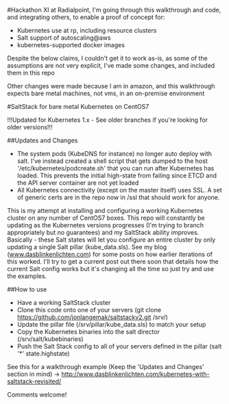 #Hackathon XI at Radialpoint, I'm going through this walkthrough and code, and integrating others, to enable a proof of concept for:

- Kubernetes use at rp, including resource clusters
- Salt support of autoscaling@aws
- kubernetes-supported docker images

Despite the below claims, I couldn't get it to work as-is, as some of the assumptions are not very explicit, I've made some changes, and included them in this repo

Other changes were made because I am in amazon, and this walkthrough expects bare metal machines, not vms, in an on-premise environment

#SaltStack for bare metal Kubernetes on CentOS7

!!!Updated for Kubernetes 1.x - See older branches if you're looking for older versions!!!

##Updates and Changes
- The system pods (KubeDNS for instance) no longer auto deploy with salt.  I've instead created a shell script that gets dumped to the host '/etc/kubernetes/podcreate.sh' that you can run after Kubernetes has loaded.  This prevents the initial high-state from failing since ETCD and the API server container are not yet loaded
- All Kubernetes connectivity (except on the master itself) uses SSL.  A set of generic certs are in the repo now in /ssl that should work for anyone. 

This is my attempt at installing and configuring a working Kubernetes cluster on any number of CentOS7 boxes. This repo will constantly be updating as the Kubernetes versions progresses (I'm trying to branch appropriately but no guarantees) and my SaltStack ability improves. Basically - these Salt states will let you configure an entire cluster by only updating a single Salt pillar (kube_data.sls). See my blog (www.dasblinkenlichten.com) for some posts on how earlier iterations of this worked. I'll try to get a current post out there soon that details how the current Salt config works but it's changing all the time so just try and use the examples.

##How to use
- Have a working SaltStack cluster
- Clone this code onto one of your servers (git clone https://github.com/jonlangemak/saltstackv2.git /srv/)
- Update the pillar file (/srv/pillar/kube_data.sls) to match your setup
- Copy the Kubernetes binaries into the salt director (/srv/salt/kubebinaries)
- Push the Salt Stack config to all of your servers defined in the pillar (salt '*' state.highstate)

See this for a walkthrough example (Keep the 'Updates and Changes' section in mind) -> http://www.dasblinkenlichten.com/kubernetes-with-saltstack-revisited/

Comments welcome!
